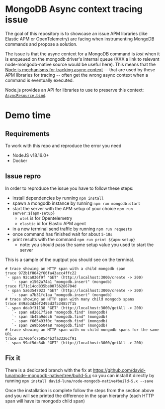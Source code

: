 # MongoDB Async context tracing issue

The goal of this repository is to showcase an issue APM libraries (like Elastic APM or OpenTelemetry)
are facing when instrumenting MongoDB commands and propose a solution.

The issue is that the async context for a MongoDB command is *lost* when it is enqueued on the
mongodb driver's internal queue (XXX a link to relevant node-mongodb-native source would be useful here).
This means that the [Node.js mechanisms for tracking async context](https://nodejs.org/api/async_context.html) -- that
are used by these APM libraries for tracing -- often get the wrong async context when a command is eventually executed.

Node.js provides an API for libraries to use to preserve this context: [`AsyncResource.bind`](https://nodejs.org/api/async_context.html#static-method-asyncresourcebindfn-type-thisarg).


# Demo time


## Requirements

To work with this repo and reproduce the error you need
- NodeJS v18.16.0+
- Docker

## Issue repro

In order to reproduce the issue you have to follow these steps:

- install dependencies by running `npm install`
- spawn a mongodb instance by running `npm run mongodb:start`
- start the server with the APM setup of your choice `npm run server:${apm-setup}`
  - `otel` is for Opentelemetry
  - `elastic` id for Elastic APM agent
- in a new terminal send traffic by running `npm run requests`
- once command has finished wait for about `5-10s`
- print results with the command `npm run print ${apm-setup}`
  - note: you should pass the same setup value you used to start the server

This is a sample of the ouptput you should see on the terminal. 

```
# trace showing an HTTP span with a child mongodb span
trace 972b1f0642f66fa43acc4ffc22
`- span 92ca036f9f "GET" (http://localhost:3000/create -> 200)
   `- span e1562a74a1 "mongodb.insert" (mongodb)
trace f171c14cd835be00756286704d
`- span 5a63547023 "GET" (http://localhost:3000/create -> 200)
   `- span a7b31fc1aa "mongodb.insert" (mongodb)
# trace showing an HTTP span with many child mongodb spans
trace 849ab3d2ef2495d3f534857f15
`- span dda9f31138 "GET" (http://localhost:3000/getAll -> 200)
   `- span ed2617f2e8 "mongodb.find" (mongodb)
   `- span 4b45a9ddc6 "mongodb.find" (mongodb)
   `- span f665493f0c "mongodb.find" (mongodb)
   `- span 2e9bb504a8 "mongodb.find" (mongodb)
# trace showing an HTTP span with no child mongodb spans for the same URL
trace 217e66fc7585d4b3fa3326cf91
`- span 99af5dc34b "GET" (http://localhost:3000/getAll -> 200)
```


## Fix it

There is a dedicated branch with the fix at https://github.com/david-luna/node-mongodb-native/tree/build-5.x
so you can install it directly by running `npm install david-luna/node-mongodb-native#build-5.x --save`

Once the installation is complete follow the steps from the section above and you will see printed the
difference in the span hierarchy (each HTTP span will have its mongodb child span)
